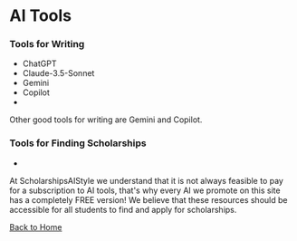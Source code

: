 # AI Tools

### Tools for Writing 
- ChatGPT
- Claude-3.5-Sonnet
- Gemini
- Copilot
- 
Other good tools for writing are Gemini and Copilot.  

### Tools for Finding Scholarships
- 

At ScholarshipsAIStyle we understand that it is not always feasible to pay for a subscription to AI tools, that's why every AI we promote on this site has a completely FREE version! We believe that these resources should be accessible for all students to find and apply for scholarships. 

[Back to Home](README.md)

